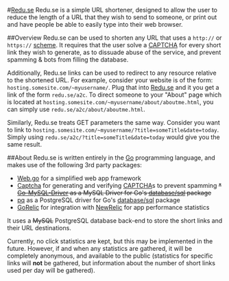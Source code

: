  #[Redu.se](http://redu.se)
Redu.se is a simple URL shortener, designed to allow the user to reduce the length of a URL that they wish to send to someone, or print out and have people be able to easily type into their web browser.

##Overview
Redu.se can be used to shorten any URL that uses a <code>http://</code> or <code>https://</code> [scheme](http://en.wikipedia.org/wiki/URI_scheme). It requires that the user solve a [CAPTCHA](http://en.wikipedia.org/wiki/CAPTCHA) for every short link they wish to generate, as to dissuade abuse of the service, and prevent spamming & bots from filling the database.

Additionally, Redu.se links can be used to redirect to any resource relative to the shortened URL. For example, consider your website is of the form: <code>hosting.somesite.com/~myusername/</code>. Plug that into [Redu.se](http://redu.se) and it you get a link of the form <code>redu.se/a2c</code>. To direct someone to your "About" page which is located at <code>hosting.somesite.com/~myusername/about/aboutme.html</code>, you can simply use <code>redu.se/a2c/about/aboutme.html</code>.

Similarly, Redu.se treats GET parameters the same way. Consider you want to link to <code>hosting.somesite.com/~myusername/?title=someTitle&date=today</code>. Simply using <code>redu.se/a2c/?title=someTitle&date=today</code> would give you the same result.

##About
Redu.se is written entirely in the [Go](http://golang.org) programming language, and makes use of the following 3rd party packages:
* [Web.go](http://webgo.io) for a simplified web app framework
* [Captcha](http://github.com/dchest/captcha) for generating and verifying [CAPTCHA](http://en.wikipedia.org/wiki/CAPTCHA)s to prevent spamming
~~* [Go-MySQL-Driver](github.com/go-sql-driver/mysql) as a MySQL Driver for Go's [database/sql](http://golang.org/pkg/database/sql) package~~
* [pq](github.com/lib/pq) as a PostgreSQL driver for Go's [database/sql](http://golang.org/pkg/database/sql) package
* [GoRelic](http://github.com/yvasiyarov/gorelic) for integration with [NewRelic](http://newrelic.com) for app performance statistics

It uses a ~~MySQL~~ PostgreSQL database back-end to store the short links and their URL destinations.

Currently, no click statistics are kept, but this may be implemented in the future. However, if and when any statistics are gathered, it will be completely anonymous, and available to the public (statistics for specific links will __not__ be gathered, but information about the number of short links used per day will be gathered).
